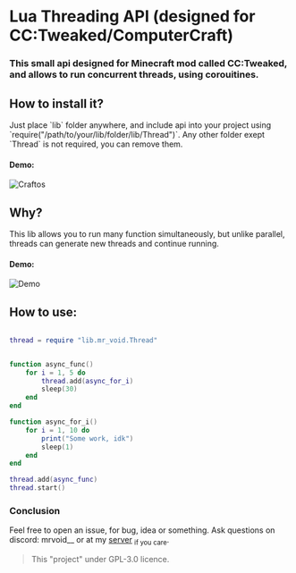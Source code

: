 <h1>Lua Threading API (designed for CC:Tweaked/ComputerCraft)</h1>
<h3>This small api designed for Minecraft mod called CC:Tweaked, and allows to run concurrent threads, using corouitines.</h3>
<h2>How to install it?</h2>
Just place `lib` folder anywhere, and include api into your project using `require("/path/to/your/lib/folder/lib/Thread")`.
Any other folder exept `Thread` is not required, you can remove them.

<h4>Demo:</h4>

![Craftos](https://github.com/mr-V01d/Treading-CC/assets/47479465/13b8ab14-5074-4655-a2c9-6d76e47184f9)

<h2>Why?</h2>
This lib allows you to run many function simultaneously, but unlike parallel, threads can generate new threads and continue running.
<h4>Demo:</h4>

![Demo](https://github.com/mr-V01d/Treading-CC/assets/47479465/bd1d5383-f692-4df8-b7f3-36f4954930eb)


<h2>How to use:</h2>


```lua

thread = require "lib.mr_void.Thread"


function async_func()
    for i = 1, 5 do
        thread.add(async_for_i)
        sleep(30)
    end
end

function async_for_i()
    for i = 1, 10 do
        print("Some work, idk")
        sleep(1)
    end
end

thread.add(async_func)
thread.start()
```

<h3>Conclusion</h3>

Feel free to open an issue, for bug, idea or something. Ask questions on discord: mrvoid__ or at my [server](https://discord.gg/kKjeMJdkE8) <sub>if you care</sub>.


> This "project" under GPL-3.0 licence.
